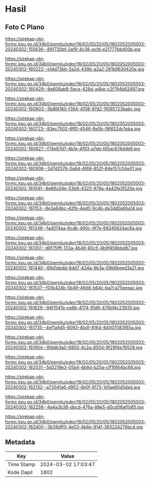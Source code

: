 # Hasil

## Foto C Plano

https://sirekap-obj-formc.kpu.go.id/34b0/pemilu/pdpr/18/02/05/20/05/1802052005003-20240302-155636--891730bf-2af9-4c38-acfd-e21777bbd00b.jpg

https://sirekap-obj-formc.kpu.go.id/34b0/pemilu/pdpr/18/02/05/20/05/1802052005003-20240302-160222--e1dd73bb-5a2d-439b-a2a2-281b9630420e.jpg

https://sirekap-obj-formc.kpu.go.id/34b0/pemilu/pdpr/18/02/05/20/05/1802052005003-20240302-160429--8a608ab8-5ece-428d-a4be-c2f794b82497.jpg

https://sirekap-obj-formc.kpu.go.id/34b0/pemilu/pdpr/18/02/05/20/05/1802052005003-20240302-160603--5b8f4160-f394-4108-97d2-1f095723babc.jpg

https://sirekap-obj-formc.kpu.go.id/34b0/pemilu/pdpr/18/02/05/20/05/1802052005003-20240302-160723--83ec7502-6ff0-4546-8e5b-f8f652dc1eba.jpg

https://sirekap-obj-formc.kpu.go.id/34b0/pemilu/pdpr/18/02/05/20/05/1802052005003-20240302-160827--f74e67d7-4b1e-4f93-a7eb-f45ac674ddb9.jpg

https://sirekap-obj-formc.kpu.go.id/34b0/pemilu/pdpr/18/02/05/20/05/1802052005003-20240302-160938--2d7d2576-0a6d-4f69-852f-64e157c04e01.jpg

https://sirekap-obj-formc.kpu.go.id/34b0/pemilu/pdpr/18/02/05/20/05/1802052005003-20240302-161041--8e66c04e-53b6-4325-979a-4a42fe3f520e.jpg

https://sirekap-obj-formc.kpu.go.id/34b0/pemilu/pdpr/18/02/05/20/05/1802052005003-20240302-161153--8e3a64bc-42fb-4ed0-9c4b-de3dd0a6ba14.jpg

https://sirekap-obj-formc.kpu.go.id/34b0/pemilu/pdpr/18/02/05/20/05/1802052005003-20240302-161248--fad074aa-6cdb-490c-9f7e-68345624ac6a.jpg

https://sirekap-obj-formc.kpu.go.id/34b0/pemilu/pdpr/18/02/05/20/05/1802052005003-20240302-161351--d6f75fff-133a-4b49-80c5-4b9f458bbd87.jpg

https://sirekap-obj-formc.kpu.go.id/34b0/pemilu/pdpr/18/02/05/20/05/1802052005003-20240302-161440--69d1dedd-8dd7-424a-9b3a-09b6beed3a21.jpg

https://sirekap-obj-formc.kpu.go.id/34b0/pemilu/pdpr/18/02/05/20/05/1802052005003-20240302-161537--f01b424b-5b49-46d8-b64c-ba7ca75eeeac.jpg

https://sirekap-obj-formc.kpu.go.id/34b0/pemilu/pdpr/18/02/05/20/05/1802052005003-20240302-161629--94f1541b-ce6b-4174-91d6-476bf4c23935.jpg

https://sirekap-obj-formc.kpu.go.id/34b0/pemilu/pdpr/18/02/05/20/05/1802052005003-20240302-161735--4ef1a945-9093-4bd1-8164-84007083f65a.jpg

https://sirekap-obj-formc.kpu.go.id/34b0/pemilu/pdpr/18/02/05/20/05/1802052005003-20240302-161904--9fddb3a0-6850-4c2a-8504-9f29f4e76528.jpg

https://sirekap-obj-formc.kpu.go.id/34b0/pemilu/pdpr/18/02/05/20/05/1802052005003-20240302-162031--5d2219e3-05b4-4b8d-b25a-cff1f864bc68.jpg

https://sirekap-obj-formc.kpu.go.id/34b0/pemilu/pdpr/18/02/05/20/05/1802052005003-20240302-162132--a7204fa6-d952-4b0f-9173-1d1ae60d5ded.jpg

https://sirekap-obj-formc.kpu.go.id/34b0/pemilu/pdpr/18/02/05/20/05/1802052005003-20240302-162259--4a4a3b38-dbcd-476a-88e5-d0cd08af0df5.jpg

https://sirekap-obj-formc.kpu.go.id/34b0/pemilu/pdpr/18/02/05/20/05/1802052005003-20240302-162400--3b39dff3-4e03-4b6e-914f-393224276bc4.jpg


## Metadata

| Key        | Value               |
| ---------- | ------------------- |
| Time Stamp | 2024-03-02 17:03:47 |
| Kode Dapil | 1802                |



